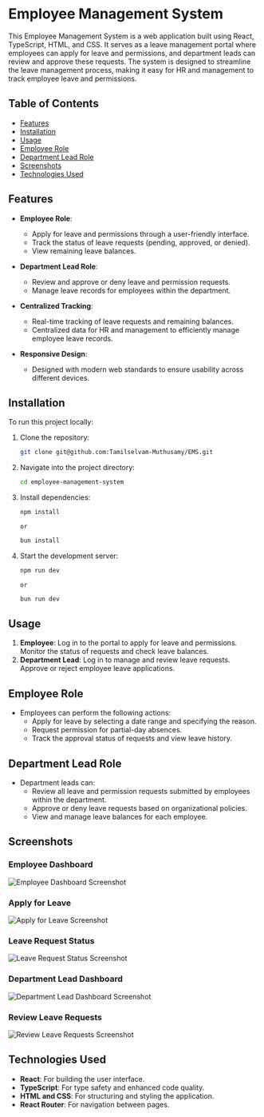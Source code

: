 # Employee Management System

This Employee Management System is a web application built using React, TypeScript, HTML, and CSS. It serves as a leave management portal where employees can apply for leave and permissions, and department leads can review and approve these requests. The system is designed to streamline the leave management process, making it easy for HR and management to track employee leave and permissions.

## Table of Contents
- [Features](#features)
- [Installation](#installation)
- [Usage](#usage)
- [Employee Role](#employee-role)
- [Department Lead Role](#department-lead-role)
- [Screenshots](#screenshots)
- [Technologies Used](#technologies-used)

## Features
- **Employee Role**:
  - Apply for leave and permissions through a user-friendly interface.
  - Track the status of leave requests (pending, approved, or denied).
  - View remaining leave balances.

- **Department Lead Role**:
  - Review and approve or deny leave and permission requests.
  - Manage leave records for employees within the department.

- **Centralized Tracking**:
  - Real-time tracking of leave requests and remaining balances.
  - Centralized data for HR and management to efficiently manage employee leave records.

- **Responsive Design**:
  - Designed with modern web standards to ensure usability across different devices.

## Installation
To run this project locally:

1. Clone the repository:
    ```bash
    git clone git@github.com:Tamilselvam-Muthusamy/EMS.git
    ```

2. Navigate into the project directory:
    ```bash
    cd employee-management-system
    ```

3. Install dependencies:
    ```bash
    npm install
    ```
       or
    ```bash
    bun install
    ```

4. Start the development server:
    ```bash
    npm run dev
    ```
       or
    ```bash
    bun run dev
    ```

## Usage

1. **Employee**: Log in to the portal to apply for leave and permissions. Monitor the status of requests and check leave balances.
2. **Department Lead**: Log in to manage and review leave requests. Approve or reject employee leave applications.

## Employee Role

- Employees can perform the following actions:
  - Apply for leave by selecting a date range and specifying the reason.
  - Request permission for partial-day absences.
  - Track the approval status of requests and view leave history.

## Department Lead Role

- Department leads can:
  - Review all leave and permission requests submitted by employees within the department.
  - Approve or deny leave requests based on organizational policies.
  - View and manage leave balances for each employee.

## Screenshots
### Employee Dashboard
![Employee Dashboard Screenshot](https://github.com/user-attachments/assets/employee-dashboard.png)

### Apply for Leave
![Apply for Leave Screenshot](https://github.com/user-attachments/assets/apply-leave.png)

### Leave Request Status
![Leave Request Status Screenshot](https://github.com/user-attachments/assets/leave-status.png)

### Department Lead Dashboard
![Department Lead Dashboard Screenshot](https://github.com/user-attachments/assets/lead-dashboard.png)

### Review Leave Requests
![Review Leave Requests Screenshot](https://github.com/user-attachments/assets/review-requests.png)

## Technologies Used
- **React**: For building the user interface.
- **TypeScript**: For type safety and enhanced code quality.
- **HTML and CSS**: For structuring and styling the application.
- **React Router**: For navigation between pages.
